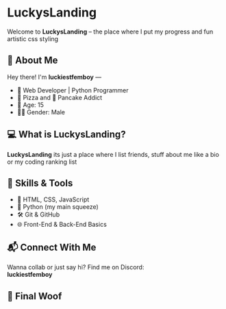 # LuckysLanding

Welcome to **LuckysLanding** – the place where I put my progress and fun artistic css styling

## 👋 About Me

Hey there! I'm **luckiestfemboy** —  

- 🧠 Web Developer | Python Programmer  
- 🍕 Pizza and 🥞 Pancake Addict  
- 🧒 Age: 15  
- 🧑‍💻 Gender: Male    

## 💻 What is LuckysLanding?

**LuckysLanding** its just a place where I list friends, stuff about me like a bio or my coding ranking list 

## 🔧 Skills & Tools

- 🧩 HTML, CSS, JavaScript
- 🐍 Python (my main squeeze)
- 🛠️ Git & GitHub
- 🌐 Front-End & Back-End Basics

## 📬 Connect With Me

Wanna collab or just say hi? Find me on Discord:  
**luckiestfemboy**

## 🐾 Final Woof

